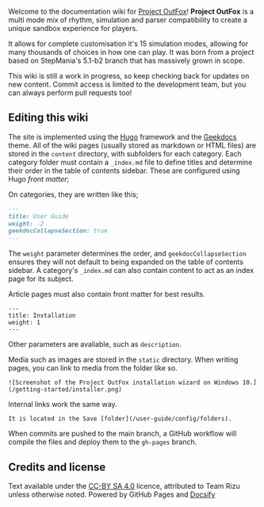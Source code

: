 Welcome to the documentation wiki for [Project OutFox](https://projectoutfox.com)! **Project OutFox** is a multi mode mix of rhythm, simulation and parser compatibility to create a unique sandbox experience for players. 

It allows for complete customisation it's 15 simulation modes, allowing for many thousands of choices in how one can play. It was born from a project based on StepMania's 5.1-b2 branch that has massively grown in scope.

This wiki is still a work in progress, so keep checking back for updates on new content. Commit access is limited to the development team, but you can always perform pull requests too!

## Editing this wiki

The site is implemented using the [Hugo](https://gohugo.io/) framework and the [Geekdocs](https://geekdocs.de/) theme. All of the wiki pages (usually stored as markdown or HTML files) are stored in the ``content`` directory, with subfolders for each category. Each category folder must contain a ``_index.md`` file to define titles and determine their order in the table of contents sidebar. These are configured using Hugo _front matter_;

On categories, they are written like this;

```md
---
title: User Guide
weight: -2
geekdocCollapseSection: true
---
```

The ``weight`` parameter determines the order, and ``geekdocCollapseSection`` ensures they will not default to being expanded on the table of contents sidebar. A category's ``_index.md`` can also contain content to act as an index page for its subject.

Article pages must also contain front matter for best results.

```
---
title: Installation
weight: 1
---
```

Other parameters are avaliable, such as ``description``.

Media such as images are stored in the ``static`` directory. When writing pages, you can link to media from the folder like so.

```
![Screenshot of the Project OutFox installation wizard on Windows 10.](/getting-started/installer.png)
```

Internal links work the same way.

```
It is located in the Save [folder](/user-guide/config/folders).
```

When commits are pushed to the main branch, a GitHub workflow will compile the files and deploy them to the ``gh-pages`` branch.
 
## Credits and license
Text available under the <a href="http://creativecommons.org/licenses/by-sa/4.0/" rel="license">CC-BY SA 4.0</a> licence, attributed to Team Rizu unless otherwise noted. Powered by GitHub Pages and <a href="https://docsify.js.org/#/">Docsify</a>

